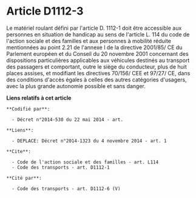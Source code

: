 # Article D1112-3

Le matériel roulant défini par l'article D. 1112-1 doit être accessible aux personnes en situation de handicap au sens de
l'article L. 114 du code de l'action sociale et des familles et aux personnes à mobilité réduite mentionnées au point 2.21 de
l'annexe I de la directive 2001/85/ CE du Parlement européen et du Conseil du 20 novembre 2001 concernant des dispositions
particulières applicables aux véhicules destinés au transport des passagers et comportant, outre le siège du conducteur, plus
de huit places assises, et modifiant les directives 70/156/ CEE et 97/27/ CE, dans des conditions d'accès égales à celles des
autres catégories d'usagers, avec la plus grande autonomie possible et sans danger.

**Liens relatifs à cet article**

	**Codifié par**:

	  - Décret n°2014-530 du 22 mai 2014 - art.

	**Liens**:

	  - DEPLACE: Décret n°2014-1323 du 4 novembre 2014 - art. 1

	**Cite**:

	  - Code de l'action sociale et des familles - art. L114
	  - Code des transports - art. D1112-1

	**Cité par**:

	  - Code des transports - art. D1112-6 (V)

